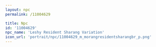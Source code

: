 ```yaml
---
layout: npc
permalink: /11004629

title: Npc
id: '11004629'
npc_name: 'Leshy Resident Sharang Variation'
icon_url: 'portrait/npc/11004629_m_morangresidentsharangbr_p.png'
---
```

